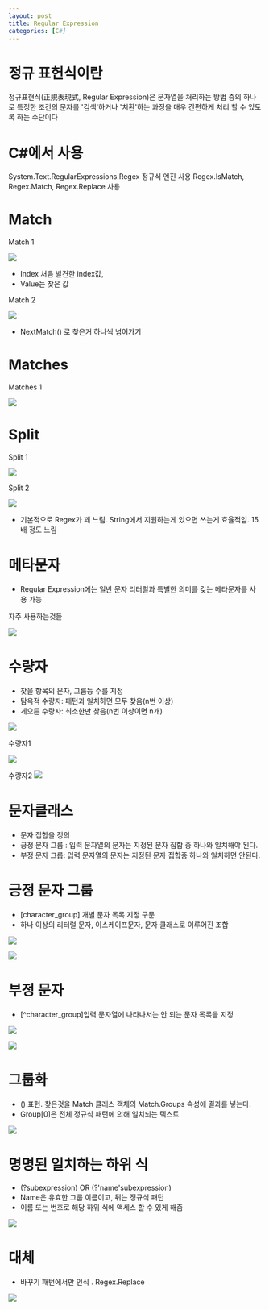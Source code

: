 ```yaml
---
layout: post
title: Regular Expression
categories: [C#]
---
```


# 정규 표헌식이란
정규표현식(正規表現式, Regular Expression)은 문자열을 처리하는 방법 중의 하나로 특정한 조건의 문자를 '검색'하거나 '치환'하는 과정을 매우 간편하게 처리 할 수 있도록 하는 수단이다



# C#에서 사용
System.Text.RegularExpressions.Regex 정규식 엔진 사용
Regex.IsMatch, Regex.Match, Regex.Replace 사용



# Match
Match 1

![](/assets/images/regular_expression/1.png)
- Index 처음 발견한 index값, 
- Value는 찾은 값

Match 2

![](/assets/images/regular_expression/2.png)
- NextMatch() 로 찾은거 하나씩 넘어가기



# Matches
Matches 1

![](/assets/images/regular_expression/3.png)



# Split
Split 1

![](/assets/images/regular_expression/4.png)

Split 2

![](/assets/images/regular_expression/5.png)

- 기본적으로 Regex가 꽤 느림. String에서 지원하는게 있으면 쓰는게 효율적임. 15배 정도 느림



# 메타문자

- Regular Expression에는 일반 문자 리터럴과 특별한 의미를 갖는 메타문자를 사용 가능
  
 자주 사용하는것들

![](/assets/images/regular_expression/6.png)



# 수량자
- 찾을 항목의 문자, 그룹등 수를 지정
- 탐욕적 수량자: 패턴과 일치하면 모두 찾음(n번 이상)
- 게으른 수량자: 최소한만 찾음(n번 이상이면 n개)
 
![](/assets/images/regular_expression/7.png)

수량자1

![](/assets/images/regular_expression/8.png)

수량자2
![](/assets/images/regular_expression/0.png)



# 문자클래스
- 문자 집합을 정의
- 긍정 문자 그룹 : 입력 문자열의 문자는 지정된 문자 집합 중 하나와 일치해야 된다.
- 부정 문자 그룹: 입력 문자열의 문자는 지정된 문자 집합중 하나와 일치하면 안된다.



# 긍정 문자 그룹
- [character_group] 개별 문자 목록 지정 구문
- 하나 이상의 리터럴 문자, 이스케이프문자, 문자 클래스로 이루어진 조합
  
![](/assets/images/regular_expression/9.png)

![](/assets/images/regular_expression/10.png)



# 부정 문자 
- [^character_group]입력 문자열에 나타나서는 안 되는 문자 목록을 지정
  
![](/assets/images/regular_expression/11.png)

![](/assets/images/regular_expression/12.png)



# 그룹화
- () 표현. 찾은것을 Match 클래스 객체의 Match.Groups 속성에 결과를 넣는다.
- Group[0]은 전체 정규식 패턴에 의해 일치되는 텍스트
  
![](/assets/images/regular_expression/13.png)



# 명명된 일치하는 하위 식 
- (?<name>subexpression)  OR (?'name'subexpression) 
- Name은 유효한 그룹 이름이고, 뒤는 정규식 패턴
- 이름 또는 번호로 해당 하위 식에 액세스 할 수 있게 해줌
  
![](/assets/images/regular_expression/14.png)



# 대체
- 바꾸기 패턴에서만 인식 . Regex.Replace
  
![](/assets/images/regular_expression/15.png)



